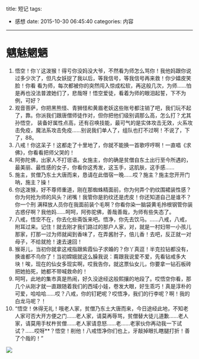 title: 短记
tags:
  - 感想
date: 2015-10-30 06:45:40
categories: 内容
---
# 魑魅魍魉 #


1. 悟空！你丫这泼猴！得亏你没妈没大爷，不然看为师怎么骂你！我他妈跟你说过多少次了，但凡女妖捉了我以后，等我信号，等我信号再来救！你少嬉皮笑脸！你看 看为师，每次都被你的突然闯入惊成松软，再这般几次，为师……怕是再也没法普渡她们了，悲哉呀！悟空爱徒，看着为师的眼泪起誓，下不为例，可好？
2. 观音菩萨，你把黑熊怪、青狮怪和黄眉老妖这些账号都注销了吧，我们玩不起了，靠。你派我们跟唐僧师徒作对，但你把他们级别调那么高，怎么打？尤其孙悟空， 装备好属性点高，还有召唤技能，最可气的是实体攻击无效，火系攻击免疫，魔法系攻击免疫……别说我们单人了，组队也打不过啊！不说了，下了，88。
3. 八戒！你这呆子！这都走了十里地了，你就不能换一首歌哼哼啊！一直唱《求佛》，你看看把师父哭的！
4. 阿弥陀佛，出家人不打诳语。女施主，你的确是贫僧自东土出行至今所遇的，最美丽、最性感的女子，你看你这秀发，这玉手，这肌肤，这手感……
5. 施主，贫僧乃东土大唐而来，恳请在此借宿一晚……哎？施主？施主您开开门呐，施主？操！
6. 你这泼猴，好不尊师重道，刚在那蜘蛛精面前，你为何弄个豹纹围裙装性感？你为何抢为师的风头？闭嘴！我管你是豹纹还是虎皮！你还知道自己是谁不？你一个刑 满释放人员你在我面前装个毛啊？你看你染一脑袋黄毛拎根钢管你装古惑仔啊？我他妈……呵呵，阿弥驼佛，善哉善哉，为师有些失态了。
7. 八戒，悟空不在，你去化些斋饭来吧。悟净，你先去饮马。……八戒，八戒，附耳过来。记住！就去刚才我们路过的那户人家，对，就是一村妇带一小孩儿那家，打那一过为师就闻到香味了，在弄酱肘子，倍儿香！去吧，反正就一对母子，不给就抢！速去速回！
8. 猴哥儿，当初你就拿这戒指跟紫霞仙子求婚的？你丫真逗！半克拉钻都没有，换谁都不鸟你了！当初嫦娥就这么臊我说：甭跟我说爱不爱，先看钻戒多大块！唉，现在的仙女多现实啊，哎我告你，就这票仙女儿，你要拿一钻石板砖把她拍死，她都不带喊救命的！
9. 呵呵，此地的集市真是热闹，好久没途经这般熙攘的地段了。哎悟空你看，那几个从刚才就一直跟随着我们的西域小娃，卷发大眼，好生乖巧！真是淳朴的可爱，哈哈哈……哎？八戒，你的钉耙呢？哎悟净，我们的行李呢？啊！我的白龙马呢？！
10. “悟空！休得无礼！哦老人家，贫僧乃东土大唐而来，今日途经此地，不知老人家可否大开方便之门……老人家，请莫再辱骂，贫僧替大徒儿道歉……老人家，请莫用手杖杵贫僧……老人家请息怒……老……老家伙你再动我一下试试？……哎呀**？悟空！削他！八戒悟净你们也上，牙敲掉眼扎瞎腿打折！善了个哉的！”


![](http://7xnuax.com1.z0.glb.clouddn.com/01504B83FD73A9B0F0AB9885B5D3FE51.gif)



 
 



 　　 　 

